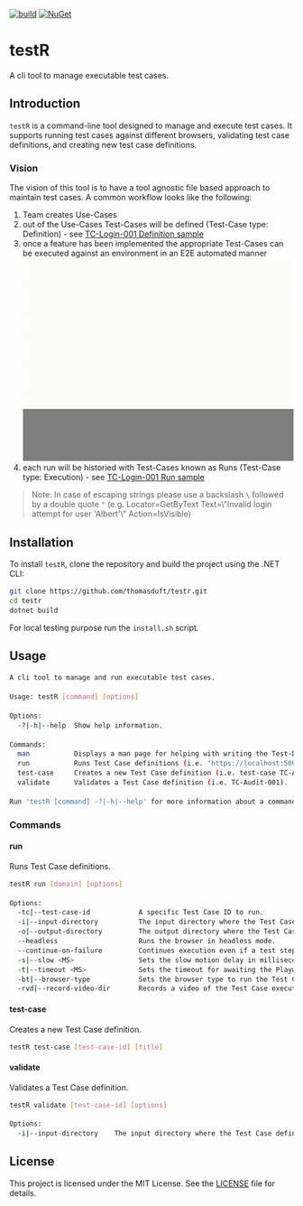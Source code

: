 [![build](https://github.com/thomasduft/testr/actions/workflows/build.yml/badge.svg)](https://github.com/thomasduft/testr/actions/workflows/build.yml) [![NuGet](https://img.shields.io/nuget/vpre/tomware.TestR.svg)](https://www.nuget.org/packages/tomware.TestR)


# testR

A cli tool to manage executable test cases.

## Introduction

`testR` is a command-line tool designed to manage and execute test cases. It supports running test cases against different browsers, validating test case definitions, and creating new test case definitions.

### Vision

The vision of this tool is to have a tool agnostic file based approach to maintain test cases. A common workflow looks like the following:

1. Team creates Use-Cases
2. out of the Use-Cases Test-Cases will be defined (Test-Case type: Definition) - see [TC-Login-001 Definition sample](samples/Definitions/TC-Login-001.md)
3. once a feature has been implemented the appropriate Test-Cases can be executed against an environment in an E2E automated manner
  ![Sample Run](TC-001-Login-Run.gif)
4. each run will be historied with Test-Cases known as Runs (Test-Case type: Execution) - see [TC-Login-001 Run sample](samples/Runs/TC-Login-001.md)

> Note: In case of escaping strings please use a backslash `\` followed by a double quote `"` (e.g. Locator=GetByText Text=\\"Invalid login attempt for user 'Albert'\\" Action=IsVisible)

## Installation

To install `testR`, clone the repository and build the project using the .NET CLI:

```sh
git clone https://github.com/thomasduft/testr.git
cd testr
dotnet build
```

For local testing purpose run the `install.sh` script.

## Usage

```bash
A cli tool to manage and run executable test cases.

Usage: testR [command] [options]

Options:
  -?|-h|--help  Show help information.

Commands:
  man           Displays a man page for helping with writing the Test-Data syntax within a Test Case.
  run           Runs Test Case definitions (i.e. "https://localhost:5001" -tc TC-Audit-001).
  test-case     Creates a new Test Case definition (i.e. test-case TC-Audit-001 "My TestCase Title").
  validate      Validates a Test Case definition (i.e. TC-Audit-001).

Run 'testR [command] -?|-h|--help' for more information about a command.
```

### Commands

#### run

Runs Test Case definitions.

```sh
testR run [domain] [options]

Options:
  -tc|--test-case-id            A specific Test Case ID to run.
  -i|--input-directory          The input directory where the Test Case definition is located. (default: .)
  -o|--output-directory         The output directory where the Test Case result will be stored. (default: .)
  --headless                    Runs the browser in headless mode.
  --continue-on-failure         Continues execution even if a test step fails.
  -s|--slow <MS>                Sets the slow motion delay in milliseconds.
  -t|--timeout <MS>             Sets the timeout for awaiting the Playwright Locator in milliseconds. (default: 30000)
  -bt|--browser-type            Sets the browser type to run the Test Case against (Chrome, Firefox, Webkit). (default: Chrome)
  -rvd|--record-video-dir       Records a video of the Test Case execution to the specified directory.
```

#### test-case

Creates a new Test Case definition.

```sh
testR test-case [test-case-id] [title]
```

#### validate

Validates a Test Case definition.

```sh
testR validate [test-case-id] [options]

Options:
  -i|--input-directory    The input directory where the Test Case definition is located. (default: .)
```

## License

This project is licensed under the MIT License. See the [LICENSE](LICENSE) file for details.